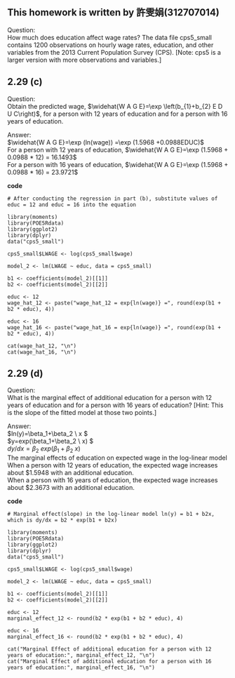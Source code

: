 ## This homework is written by 許雯娟(312707014)

Question:\
How much does education affect wage rates? The data file cps5_small contains 1200 observations on hourly wage rates, education, and other variables from the 2013 Current Population Survey (CPS).
[Note: cps5 is a larger version with more observations and variables.]

## 2.29 (c)

Question:\
Obtain the predicted wage, $\widehat{W A G E}=\exp \left(b_{1}+b_{2} E D U C\right)$, for a person with 12 years of education and for a person with 16 years of education.

Answer:\
$\widehat{W A G E}=\exp (ln(wage)) =\exp (1.5968 +0.0988EDUC)$\
For a person with 12 years of education, $\widehat{W A G E}=\exp (1.5968 + 0.0988 * 12) = 16.1493$\
For a person with 16 years of education, $\widehat{W A G E}=\exp (1.5968 + 0.0988 * 16) = 23.9721$

**code**

```
# After conducting the regression in part (b), substitute values of educ = 12 and educ = 16 into the equation

library(moments)
library(POE5Rdata)
library(ggplot2)
library(dplyr)
data("cps5_small")

cps5_small$LWAGE <- log(cps5_small$wage)

model_2 <- lm(LWAGE ~ educ, data = cps5_small)

b1 <- coefficients(model_2)[[1]]
b2 <- coefficients(model_2)[[2]]

educ <- 12
wage_hat_12 <- paste("wage_hat_12 = exp{ln(wage)} =", round(exp(b1 + b2 * educ), 4))

educ <- 16
wage_hat_16 <- paste("wage_hat_16 = exp{ln(wage)} =", round(exp(b1 + b2 * educ), 4))

cat(wage_hat_12, "\n")
cat(wage_hat_16, "\n")

``` 


## 2.29 (d)

Question:\
What is the marginal effect of additional education for a person with 12 years of education and for a person with 16 years of education? [Hint: This is the slope of the fitted model at those two points.]

Answer:\
$ln(y)=\beta_1+\beta_2 \ x $\
$y=exp(\beta_1+\beta_2 \ x) $\
$dy/dx=\beta_2\ exp(\beta_1+\beta_2 \ x)$\
The marginal effects of education on expected wage in the log-linear model\
When a person with 12 years of education, the expected wage increases about $1.5948 with an additional education.\
When a person with 16 years of education, the expected wage increases about $2.3673 with an additional education.

**code**

```
# Marginal effect(slope) in the log-linear model ln(y) = b1 + b2x, which is dy/dx = b2 * exp(b1 + b2x) 

library(moments)
library(POE5Rdata)
library(ggplot2)
library(dplyr)
data("cps5_small")

cps5_small$LWAGE <- log(cps5_small$wage)

model_2 <- lm(LWAGE ~ educ, data = cps5_small)

b1 <- coefficients(model_2)[[1]]
b2 <- coefficients(model_2)[[2]]

educ <- 12
marginal_effect_12 <- round(b2 * exp(b1 + b2 * educ), 4)

educ <- 16
marginal_effect_16 <- round(b2 * exp(b1 + b2 * educ), 4)

cat("Marginal Effect of additional education for a person with 12 years of education:", marginal_effect_12, "\n")
cat("Marginal Effect of additional education for a person with 16 years of education:", marginal_effect_16, "\n")

```

